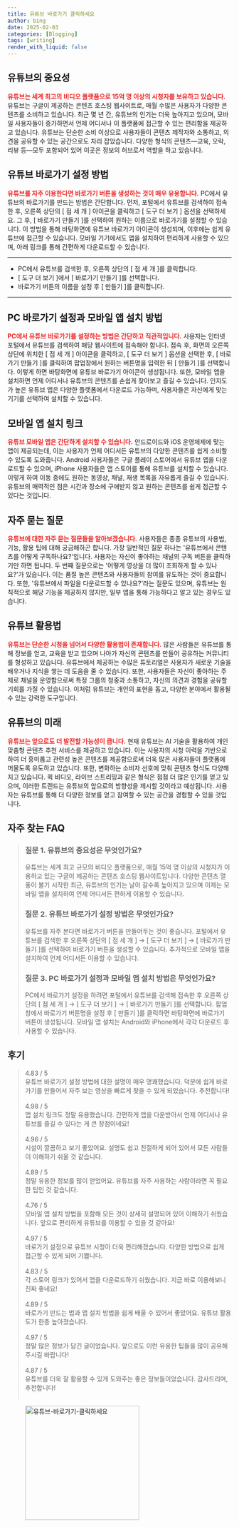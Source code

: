 ```yaml
---
title: 유튜브 바로가기 클릭하세요
author: bing
date: 2025-02-03
categories: [Blogging]
tags: [writing]
render_with_liquid: false
---
```



<h2 id='유튜브의 중요성'>유튜브의 중요성</h2>

<p><b><span style="color: #ee2323;">유튜브는 세계 최고의 비디오 플랫폼으로 15억 명 이상의 시청자를 보유하고 있습니다.</span></b> 유튜브는 구글이 제공하는 콘텐츠 호스팅 웹사이트로, 매월 수많은 사용자가 다양한 콘텐츠를 소비하고 있습니다. 최근 몇 년 간, 유튜브의 인기는 더욱 높아지고 있으며, 모바일 사용자들이 증가하면서 언제 어디서나 이 플랫폼에 접근할 수 있는 편리함을 제공하고 있습니다. 유튜브는 단순한 소비 이상으로 사용자들이 콘텐츠 제작자와 소통하고, 의견을 공유할 수 있는 공간으로도 자리 잡았습니다. 다양한 형식의 콘텐츠—교육, 오락, 리뷰 등—모두 포함되어 있어 이곳은 정보의 허브로서 역할을 하고 있습니다.</p>

<h2 id='유튜브 바로가기 설정 방법'>유튜브 바로가기 설정 방법</h2>

<p><b><span style="color: #ee2323;">유튜브를 자주 이용한다면 바로가기 버튼을 생성하는 것이 매우 유용합니다.</span></b> PC에서 유튜브의 바로가기를 만드는 방법은 간단합니다. 먼저, 포털에서 유튜브를 검색하여 접속한 후, 오른쪽 상단의 [ 점 세 개 ] 아이콘을 클릭하고 [ 도구 더 보기 ] 옵션을 선택하세요. 그 후, [ 바로가기 만들기 ]를 선택하여 원하는 이름으로 바로가기를 설정할 수 있습니다. 이 방법을 통해 바탕화면에 유튜브 바로가기 아이콘이 생성되며, 이후에는 쉽게 유튜브에 접근할 수 있습니다. 모바일 기기에서도 앱을 설치하여 편리하게 사용할 수 있으며, 아래 링크를 통해 간편하게 다운로드할 수 있습니다.</p>

<hr />

<ul>
    <li>PC에서 유튜브를 검색한 후, 오른쪽 상단의 [ 점 세 개 ]를 클릭합니다.</li>
    <li>[ 도구 더 보기 ]에서 [ 바로가기 만들기 ]를 선택합니다.</li>
    <li>바로가기 버튼의 이름을 설정 후 [ 만들기 ]를 클릭합니다.</li>
</ul>

<hr />

<h2 id='PC 바로가기 설정과 모바일 앱 설치 방법'>PC 바로가기 설정과 모바일 앱 설치 방법</h2>

<p><b><span style="color: #ee2323;">PC에서 유튜브 바로가기를 설정하는 방법은 간단하고 직관적입니다.</span></b> 사용자는 인터넷 포털에서 유튜브를 검색하여 해당 웹사이트에 접속해야 합니다. 접속 후, 화면의 오른쪽 상단에 위치한 [ 점 세 개 ] 아이콘을 클릭하고, [ 도구 더 보기 ] 옵션을 선택한 후, [ 바로가기 만들기 ]를 클릭하여 팝업창에서 원하는 버튼명을 입력한 뒤 [ 만들기 ]를 선택합니다. 이렇게 하면 바탕화면에 유튜브 바로가기 아이콘이 생성됩니다. 또한, 모바일 앱을 설치하면 언제 어디서나 유튜브의 콘텐츠를 손쉽게 찾아보고 즐길 수 있습니다. 인지도가 높은 유튜브 앱은 다양한 플랫폼에서 다운로드 가능하며, 사용자들은 자신에게 맞는 기기를 선택하여 설치할 수 있습니다.</p>

<h2 id='모바일 앱 설치 링크'>모바일 앱 설치 링크</h2>

<p><b><span style="color: #ee2323;">유튜브 모바일 앱은 간단하게 설치할 수 있습니다.</span></b> 안드로이드와 iOS 운영체제에 맞는 앱이 제공되는데, 이는 사용자가 언제 어디서든 유튜브의 다양한 콘텐츠를 쉽게 소비할 수 있도록 도와줍니다. Android 사용자들은 구글 플레이 스토어에서 유튜브 앱을 다운로드할 수 있으며, iPhone 사용자들은 앱 스토어를 통해 유튜브를 설치할 수 있습니다. 이렇게 하여 이동 중에도 원하는 동영상, 채널, 재생 목록을 자유롭게 즐길 수 있습니다. 유튜브의 매력적인 점은 시간과 장소에 구애받지 않고 원하는 콘텐츠를 쉽게 접근할 수 있다는 것입니다.</p>

<h2 id='자주 묻는 질문'>자주 묻는 질문</h2>

<p><b><span style="color: #ee2323;">유튜브에 대한 자주 묻는 질문들을 알아보겠습니다.</span></b> 사용자들은 종종 유튜브의 사용법, 기능, 활용 팁에 대해 궁금해하곤 합니다. 가장 일반적인 질문 하나는 '유튜브에서 콘텐츠를 어떻게 구독하나요?'입니다. 사용자는 자신이 좋아하는 채널의 구독 버튼을 클릭하기만 하면 됩니다. 두 번째 질문으로는 '어떻게 영상을 더 많이 조회하게 할 수 있나요?'가 있습니다. 이는 품질 높은 콘텐츠와 사용자들의 참여를 유도하는 것이 중요합니다. 또한, '유튜브에서 파일을 다운로드할 수 있나요?'라는 질문도 있으며, 유튜브는 원칙적으로 해당 기능을 제공하지 않지만, 일부 앱을 통해 가능하다고 알고 있는 경우도 있습니다.</p>

<h2 id='유튜브 활용법'>유튜브 활용법</h2>

<p><b><span style="color: #ee2323;">유튜브는 단순한 시청을 넘어서 다양한 활용법이 존재합니다.</span></b> 많은 사람들은 유튜브를 통해 정보를 얻고, 교육을 받고 있으며 나아가 자신의 콘텐츠를 만들어 공유하는 커뮤니티를 형성하고 있습니다. 유튜브에서 제공하는 수많은 튜토리얼은 사용자가 새로운 기술을 배우거나 지식을 쌓는 데 도움을 줄 수 있습니다. 또한, 사용자들은 자신이 좋아하는 주제로 채널을 운영함으로써 특정 그룹의 청중과 소통하고, 자신의 의견과 경험을 공유할 기회를 가질 수 있습니다. 이처럼 유튜브는 개인의 표현을 돕고, 다양한 분야에서 활용될 수 있는 강력한 도구입니다.</p>

<h2 id='유튜브의 미래'>유튜브의 미래</h2>

<p><b><span style="color: #ee2323;">유튜브는 앞으로도 더 발전할 가능성이 큽니다.</span></b> 현재 유튜브는 AI 기술을 활용하여 개인 맞춤형 콘텐츠 추천 서비스를 제공하고 있습니다. 이는 사용자의 시청 이력을 기반으로 하여 더 흥미롭고 관련성 높은 콘텐츠를 제공함으로써 더욱 많은 사용자들이 플랫폼에 머물도록 유도하고 있습니다. 또한, 변화하는 소비자 선호에 맞춰 콘텐츠 형식도 다양해지고 있습니다. 퀵 비디오, 라이브 스트리밍과 같은 형식은 점점 더 많은 인기를 얻고 있으며, 이러한 트렌드는 유튜브의 앞으로의 방향성을 제시할 것이라고 예상됩니다. 사용자는 유튜브를 통해 더 다양한 정보를 얻고 참여할 수 있는 공간을 경험할 수 있을 것입니다.</p>


<h2 id='자주_찾는_FAQ'>자주 찾는 FAQ</h2>
<div itemscope="" itemtype="https://schema.org/FAQPage"> 
<blockquote> 
<div itemscope="" itemprop="mainEntity" itemtype="https://schema.org/Question"> 
<h3 itemprop="name">질문 1. 유튜브의 중요성은 무엇인가요?</h3> 
<div itemscope="" itemprop="acceptedAnswer" itemtype="https://schema.org/Answer"> 
<span itemprop="text"> 
<p>유튜브는 세계 최고 규모의 비디오 플랫폼으로, 매월 15억 명 이상의 시청자가 이용하고 있는 구글이 제공하는 콘텐츠 호스팅 웹사이트입니다. 다양한 콘텐츠 열풍이 불기 시작한 최근, 유튜브의 인기는 날이 갈수록 높아지고 있으며 이제는 모바일 앱을 설치하여 언제 어디서든 편하게 이용할 수 있습니다.</p> 
</span> 
</div> 
</div> 
<div itemscope="" itemprop="mainEntity" itemtype="https://schema.org/Question"> 
<h3 itemprop="name">질문 2. 유튜브 바로가기 설정 방법은 무엇인가요?</h3> 
<div itemscope="" itemprop="acceptedAnswer" itemtype="https://schema.org/Answer"> 
<span itemprop="text"> 
<p>유튜브를 자주 본다면 바로가기 버튼을 만들어두는 것이 좋습니다. 포털에서 유튜브를 검색한 후 오른쪽 상단의 [ 점 세 개 ] → [ 도구 더 보기 ] → [ 바로가기 만들기 ]를 선택하여 바로가기 버튼을 생성할 수 있습니다. 추가적으로 모바일 앱을 설치하여 언제 어디서든 이용할 수 있습니다.</p> 
</span> 
</div> 
</div> 
<div itemscope="" itemprop="mainEntity" itemtype="https://schema.org/Question"> 
<h3 itemprop="name">질문 3. PC 바로가기 설정과 모바일 앱 설치 방법은 무엇인가요?</h3> 
<div itemscope="" itemprop="acceptedAnswer" itemtype="https://schema.org/Answer"> 
<span itemprop="text"> 
<p>PC에서 바로가기 설정을 하려면 포털에서 유튜브를 검색해 접속한 후 오른쪽 상단의 [ 점 세 개 ] → [ 도구 더 보기 ] → [ 바로가기 만들기 ]를 선택합니다. 팝업창에서 바로가기 버튼명을 설정 후 [ 만들기 ]를 클릭하면 바탕화면에 바로가기 버튼이 생성됩니다. 모바일 앱 설치는 Android와 iPhone에서 각각 다운로드 후 사용할 수 있습니다.</p> 
</span> 
</div> 
</div> 
</blockquote> 
</div>
<h2 id='후기'>후기</h2>
<div itemscope itemtype="https://schema.org/Product">
  <blockquote>
  <div itemprop="review" itemscope itemtype="https://schema.org/Review">
      <div itemprop="reviewRating" itemscope itemtype="https://schema.org/Rating"> <span itemprop="ratingValue">4.83</span> / <span itemprop="bestRating">5</span> </div>
      <span itemprop="reviewBody">유튜브 바로가기 설정 방법에 대한 설명이 매우 명쾌했습니다. 덕분에 쉽게 바로가기를 만들어서 자주 보는 영상을 빠르게 찾을 수 있게 되었습니다. 추천합니다!</span>
  </div>
  <br>
  <div itemprop="review" itemscope itemtype="https://schema.org/Review">
      <div itemprop="reviewRating" itemscope itemtype="https://schema.org/Rating"> <span itemprop="ratingValue">4.98</span> / <span itemprop="bestRating">5</span> </div>
      <span itemprop="reviewBody">앱 설치 링크도 정말 유용했습니다. 간편하게 앱을 다운받아서 언제 어디서나 유튜브를 즐길 수 있다는 게 큰 장점이네요!</span>
  </div>
  <br>
  <div itemprop="review" itemscope itemtype="https://schema.org/Review">
      <div itemprop="reviewRating" itemscope itemtype="https://schema.org/Rating"> <span itemprop="ratingValue">4.96</span> / <span itemprop="bestRating">5</span> </div>
      <span itemprop="reviewBody">시설이 깔끔하고 보기 좋았어요. 설명도 쉽고 친절하게 되어 있어서 모든 사람들이 이해하기 쉬울 것 같습니다.</span>
  </div>
  <br>
  <div itemprop="review" itemscope itemtype="https://schema.org/Review">
      <div itemprop="reviewRating" itemscope itemtype="https://schema.org/Rating"> <span itemprop="ratingValue">4.89</span> / <span itemprop="bestRating">5</span> </div>
      <span itemprop="reviewBody">정말 유용한 정보를 많이 얻었어요. 유튜브를 자주 사용하는 사람이라면 꼭 필요한 팁인 것 같습니다.</span>
  </div>
  <br>
  <div itemprop="review" itemscope itemtype="https://schema.org/Review">
      <div itemprop="reviewRating" itemscope itemtype="https://schema.org/Rating"> <span itemprop="ratingValue">4.76</span> / <span itemprop="bestRating">5</span> </div>
      <span itemprop="reviewBody">모바일 앱 설치 방법을 포함해 모든 것이 상세히 설명되어 있어 이해하기 쉬웠습니다. 앞으로 편리하게 유튜브를 이용할 수 있을 것 같아요!</span>
  </div>
  <br>
  <div itemprop="review" itemscope itemtype="https://schema.org/Review">
      <div itemprop="reviewRating" itemscope itemtype="https://schema.org/Rating"> <span itemprop="ratingValue">4.97</span> / <span itemprop="bestRating">5</span> </div>
      <span itemprop="reviewBody">바로가기 설정으로 유튜브 시청이 더욱 편리해졌습니다. 다양한 방법으로 쉽게 접근할 수 있게 되어 기쁩니다.</span>
  </div>
  <br>
  <div itemprop="review" itemscope itemtype="https://schema.org/Review">
      <div itemprop="reviewRating" itemscope itemtype="https://schema.org/Rating"> <span itemprop="ratingValue">4.83</span> / <span itemprop="bestRating">5</span> </div>
      <span itemprop="reviewBody">각 스토어 링크가 있어서 앱을 다운로드하기 쉬웠습니다. 지금 바로 이용해보니 진짜 좋네요!</span>
  </div>
  <br>
  <div itemprop="review" itemscope itemtype="https://schema.org/Review">
      <div itemprop="reviewRating" itemscope itemtype="https://schema.org/Rating"> <span itemprop="ratingValue">4.89</span> / <span itemprop="bestRating">5</span> </div>
      <span itemprop="reviewBody">바로가기 만드는 법과 앱 설치 방법을 쉽게 배울 수 있어서 좋았어요. 유튜브 활용도가 한층 높아졌습니다.</span>
  </div>
  <br>
  <div itemprop="review" itemscope itemtype="https://schema.org/Review">
      <div itemprop="reviewRating" itemscope itemtype="https://schema.org/Rating"> <span itemprop="ratingValue">4.97</span> / <span itemprop="bestRating">5</span> </div>
      <span itemprop="reviewBody">정말 많은 정보가 담긴 글이었습니다. 앞으로도 이런 유용한 팁들을 많이 공유해 주시길 바랍니다!</span>
  </div>
  <br>
  <div itemprop="review" itemscope itemtype="https://schema.org/Review">
      <div itemprop="reviewRating" itemscope itemtype="https://schema.org/Rating"> <span itemprop="ratingValue">4.87</span> / <span itemprop="bestRating">5</span> </div>
      <span itemprop="reviewBody">유튜브를 더욱 잘 활용할 수 있게 도와주는 좋은 정보들이었습니다. 감사드리며, 추천합니다!</span>
  </div>
  <br>
  </blockquote>
</div>
<figure class="image"><img src="https://purplelist.github.io/assets/img/thumbnail/유튜브-바로가기-클릭하세요.webp" alt="유튜브-바로가기-클릭하세요" width="256" height="256"></figure>